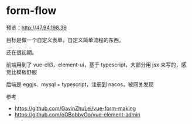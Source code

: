 # form-flow

预览：http://47.94.198.39

目标是做一个自定义表单，自定义简单流程的东西。

还在很初期。

前端用到了 vue-cli3，element-ui，基于 typescript，大部分用 jsx 来写的，感觉比模板舒服

后端是 eggjs、mysql + typescript，注册到 nacos，被网关发现

参考
 - https://github.com/GavinZhuLei/vue-form-making
 - https://github.com/oOBobbyOo/vue-element-admin
